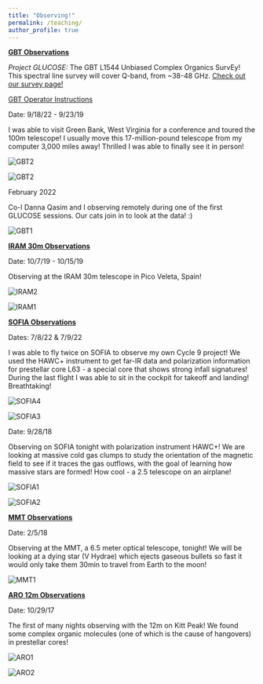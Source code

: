 ```yaml
---
title: "Observing!"
permalink: /teaching/
author_profile: true
---
```


[**GBT Observations**](https://greenbankobservatory.org/science/gbt-surveys/)

*Project GLUCOSE:* The GBT L1544 Unbiased Complex Organics SurvEy! This spectral line survey will cover Q-band, from ~38-48 GHz. [Check out our survey page!](https://greenbankobservatory.org/science/gbt-surveys/glucose/)

[GBT Operator Instructions](https://samscibelli.github.io/posts/)

Date: 9/18/22 - 9/23/19

I was able to visit Green Bank, West Virginia for a conference and toured the 100m telescope! I usually move this 17-million-pound telescope from my computer 3,000 miles away! Thrilled I was able to finally see it in person!

![GBT2](/images/sam_GBT_sign.jpg)

![GBT2](/images/sam_GBT_dishview.jpg)

February 2022 

Co-I Danna Qasim and I observing remotely during one of the first GLUCOSE sessions. Our cats join in to look at the data! :) 

![GBT1](/images/cats.PNG)


[**IRAM 30m Observations**](https://www.iram-institute.org/EN/30-meter-telescope.php)


Date: 10/7/19 - 10/15/19


Observing at the IRAM 30m telescope in Pico Veleta, Spain!

![IRAM2](/images/IRAM_2.jpg)

![IRAM1](/images/IRAM_1.jpeg)
  
[**SOFIA Observations**](https://www.sofia.usra.edu/)

Dates: 7/8/22 & 7/9/22

I was able to fly twice on SOFIA to observe my own Cycle 9 project! We used the HAWC+ instrument to get far-IR data and polarization information for prestellar core L63 - a special core that shows strong infall signatures! During the last flight I was able to sit in the cockpit for takeoff and landing! Breathtaking!

![SOFIA4](/images/FD76A8A2-BC15-4657-A4C5-98C07577129C.jpeg)

![SOFIA3](/images/363BD97B-1717-42C4-B11E-B0D602C10E44.jpeg)

Date: 9/28/18 

Observing on SOFIA tonight with polarization instrument HAWC+! We are looking at massive cold gas clumps to study the orientation of the magnetic field to see if it traces the gas outflows, with the goal of learning how massive stars are formed! How cool - a 2.5 telescope on an airplane!

![SOFIA1](/images/SOFIA_1.jpeg)

![SOFIA2](/images/SOFIA_2.jpeg)


[**MMT Observations**](https://www.mmto.org/)

Date: 2/5/18

Observing at the MMT, a 6.5 meter optical telescope, tonight! We will be looking at a dying star (V Hydrae) which ejects gaseous bullets so fast it would only take them 30min to travel from Earth to the moon! 

![MMT1](/images/MMT_1.jpeg)


[**ARO 12m Observations**](http://aro.as.arizona.edu/)

Date: 10/29/17

The first of many nights observing with the 12m on Kitt Peak! We found some complex organic molecules (one of which is the cause of hangovers) in prestellar cores!

![ARO1](/images/12m_3.jpg)

![ARO2](/images/12m_2.jpg)

